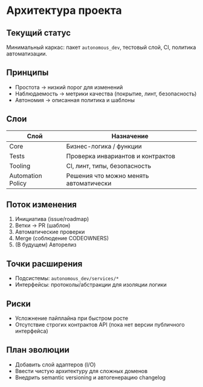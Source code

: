 # Архитектура проекта

## Текущий статус

Минимальный каркас: пакет `autonomous_dev`, тестовый слой, CI, политика автоматизации.

## Принципы

- Простота → низкий порог для изменений
- Наблюдаемость → метрики качества (покрытие, линт, безопасность)
- Автономия → описанная политика и шаблоны

## Слои

| Слой | Назначение |
|------|------------|
| Core | Бизнес-логика / функции |
| Tests | Проверка инвариантов и контрактов |
| Tooling | CI, линт, типы, безопасность |
| Automation Policy | Решения что можно менять автоматически |

## Поток изменения

1. Инициатива (issue/roadmap)
2. Ветки -> PR (шаблон)
3. Автоматические проверки
4. Merge (соблюдение CODEOWNERS)
5. (В будущем) Авторелиз

## Точки расширения

- Подсистемы: `autonomous_dev/services/*`
- Интерфейсы: протоколы/абстракции для изоляции логики

## Риски

- Усложнение пайплайна при быстром росте
- Отсутствие строгих контрактов API (пока нет версии публичного интерфейса)

## План эволюции

- Добавить слой адаптеров (I/O)
- Ввести чистую архитектуру для сложных доменов
- Внедрить semantic versioning и автогенерацию changelog
